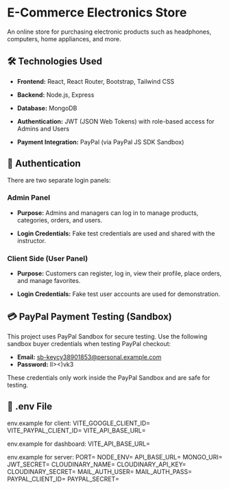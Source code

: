 # E-Commerce Electronics Store

An online store for purchasing electronic products such as headphones, computers, home appliances, and more.

## 🛠 Technologies Used

- **Frontend:**
  React, React Router, Bootstrap, Tailwind CSS

- **Backend:**
  Node.js, Express

- **Database:**
  MongoDB

- **Authentication:**
  JWT (JSON Web Tokens) with role-based access for Admins and Users

- **Payment Integration:**
  PayPal (via PayPal JS SDK Sandbox)

## 🔐 Authentication

There are two separate login panels:

### Admin Panel

- **Purpose:**
  Admins and managers can log in to manage products, categories, orders, and users.

- **Login Credentials:**
  Fake test credentials are used and shared with the instructor.

### Client Side (User Panel)

- **Purpose:**
  Customers can register, log in, view their profile, place orders, and manage favorites.

- **Login Credentials:**
  Fake test user accounts are used for demonstration.

## 💳 PayPal Payment Testing (Sandbox)

This project uses PayPal Sandbox for secure testing.
Use the following sandbox buyer credentials when testing PayPal checkout:

- **Email:** sb-keycy38901853@personal.example.com
- **Password:** lI><)vk3

These credentials only work inside the PayPal Sandbox and are safe for testing.

## 📁 .env File

env.example for client:
VITE_GOOGLE_CLIENT_ID=
VITE_PAYPAL_CLIENT_ID=
VITE_API_BASE_URL=

env.example for dashboard:
VITE_API_BASE_URL=

env.example for server:
PORT=
NODE_ENV=
API_BASE_URL=
MONGO_URI=
JWT_SECRET=
CLOUDINARY_NAME=
CLOUDINARY_API_KEY=
CLOUDINARY_SECRET=
MAIL_AUTH_USER=
MAIL_AUTH_PASS=
PAYPAL_CLIENT_ID=
PAYPAL_SECRET=
